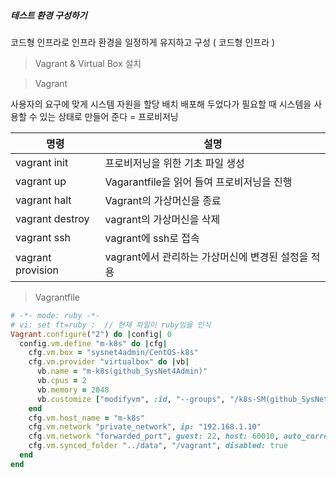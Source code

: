 ##### 테스트 환경 구성하기

코드형 인프라로 인프라 환경을 일정하게 유지하고 구성 ( 코드형 인프라 ) 



>  Vagrant & Virtual Box 설치



> Vagrant 

사용자의 요구에 맞게 시스템 자원을 할당 배치 배포해 두었다가 필요할 때 시스템을 사용할 수 있는 상태로 만들어 준다 = 프로비저닝 

| 명령                | 설명                              |
| ----------------- | ------------------------------- |
| vagrant init      | 프로비저닝을 위한 기초 파일 생성              |
| vagrant up        | Vagarantfile을 읽어 들여 프로비저닝을 진행   |
| vagrant halt      | Vagrant의 가상머신을 종료               |
| vagrant destroy   | vagrant의 가상머신을 삭제               |
| vagrant ssh       | vagrant에 ssh로 접속                |
| vagrant provision | vagrant에서 관리하는 가상머신에 변경된 설정을 적용 |



> Vagrantfile

```ruby
# -*- mode: ruby -*- 
# vi: set ft=ruby :  // 현재 파일이 ruby임을 인식
Vagrant.configure("2") do |config| 0
  config.vm.define "m-k8s" do |cfg|
    cfg.vm.box = "sysnet4admin/CentOS-k8s"
    cfg.vm.provider "virtualbox" do |vb|
      vb.name = "m-k8s(github_SysNet4Admin)"
      vb.cpus = 2
      vb.memory = 2048
      vb.customize ["modifyvm", :id, "--groups", "/k8s-SM(github_SysNet4Admin)"]
    end
    cfg.vm.host_name = "m-k8s"
    cfg.vm.network "private_network", ip: "192.168.1.10"
    cfg.vm.network "forwarded_port", guest: 22, host: 60010, auto_correct: true, id: "ssh"
    cfg.vm.synced_folder "../data", "/vagrant", disabled: true
  end
end
```

